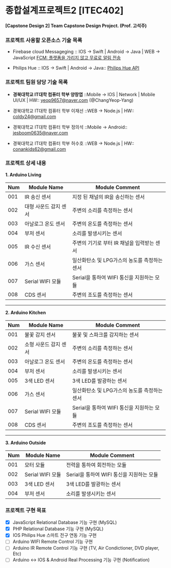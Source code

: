 # 종합설계프로젝트2 [ITEC402]
**[Capstone Design 2] Team Capstone Design Project. (Prof. 고석주)**

### 프로젝트 사용할 오픈소스 기술 목록
- Firebase cloud Messageging :: IOS -> Swift | Android -> Java | WEB -> JavaScript
[FCM: 플랫폼을 가리지 않고 무료로 알림 전송](https://firebase.google.com/products/cloud-messaging/?hl=ko)

- Philips Hue :: IOS -> Swift | Android -> Java::
[Philips Hue API](https://www.developers.meethue.com/)

### 프로젝트 팀원 담당 기술 목록
- **경북대학교 IT대학 컴퓨터 학부 양창엽**  ::Mobile -> IOS | Network | Mobile UI/UX | HW::
yeop9657@naver.com (@ChangYeop-Yang)

- 경북대학교 IT대학 컴퓨터 학부 이재선  ::WEB -> Node.js | HW:: 
coldy24@gmail.com

- 경북대학교 IT대학 컴퓨터 학부 정의석  ::Mobile -> Android::
jesboom0635@naver.com

- 경북대학교 IT대학 컴퓨터 학부 허수호  ::WEB -> Node.js | HW::
conankids62@gmail.com

### 프로젝트 상세 내용

**1. Arduino Living**

Num|Module Name|Module Comment
---|-----------|--------------
001|IR 송신 센서|지정 된 채널의 IR을 송신하는 센서
002|대형 사운드 감지 센서|주변의 소리를 측정하는 센서
003|아날로그 온도 센서|주변의 온도를 측정하는 센서
004|부저 센서|소리를 발생시키는 센서
005|IR 수신 센서|주변의 기기로 부터 IR 채널을 입력받는 센서
006|가스 센서|일산화탄소 및 LPG가스의 농도를 측정하는 센서
007|Serial WIFI 모듈|Serial을 통하여 WIFI 통신을 지원하는 모듈
008|CDS 센서|주변의 조도를 측정하는 센서

* * *

**2. Arduino Kitchen**

Num|Module Name|Module Comment
---|-----------|--------------
001|불꽃 감지 센서|불꽃 및 스파크를 감지하는 센서
002|소형 사운드 감지 센서|주변의 소리를 측정하는 센서
003|아날로그 온도 센서|주변의 온도를 측정하는 센서
004|부저 센서|소리를 발생시키는 센서
005|3색 LED 센서|3색 LED를 발광하는 센서
006|가스 센서|일산화탄소 및 LPG가스의 농도를 측정하는 센서
007|Serial WIFI 모듈|Serial을 통하여 WIFI 통신을 지원하는 모듈
008|CDS 센서|주변의 조도를 측정하는 센서

* * *

**3. Arduino Outside**

Num|Module Name|Module Comment
---|-----------|--------------
001|모터 모듈|전력을 통하여 회전하는 모듈
002|Serial WIFI 모듈|Serial을 통하여 WIFI 통신을 지원하는 모듈
003|3색 LED 센서|3색 LED를 발광하는 센서
004|부저 센서|소리를 발생시키는 센서

### 프로젝트 구현 목표
- [x] JavaScript Relational Database 기능 구현 (MySQL)
- [x] PHP Relational Database 기능 구현 (MySQL)
- [x] IOS Philips Hue 스마트 전구 연동 기능 구현
- [ ] Arduino WIFI Remote Control 기능 구현
- [ ] Arduino IR Remote Control 기능 구현 (TV, Air Condictioner, DVD player, Etc)
- [ ] Arduino <-> IOS & Android Real Processing 기능 구현 (Notification)
